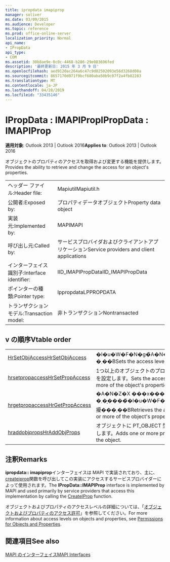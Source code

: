 ```yaml
---
title: ipropdata imapiprop
manager: soliver
ms.date: 03/09/2015
ms.audience: Developer
ms.topic: reference
ms.prod: office-online-server
localization_priority: Normal
api_name:
- IPropData
api_type:
- COM
ms.assetid: 30b8ae9e-0c0c-4468-b286-29e083696fed
description: '最終更新日: 2015 年 3 月 9 日'
ms.openlocfilehash: aed9120ac264a6c47c9d02502093e56d3268d08a
ms.sourcegitcommit: 8657170d071f9bcf680aba50b9c07f2a4fb82283
ms.translationtype: MT
ms.contentlocale: ja-JP
ms.lasthandoff: 04/28/2019
ms.locfileid: "33435146"
---
```

# <a name="ipropdata--imapiprop"></a><span data-ttu-id="dbc18-103">IPropData : IMAPIProp</span><span class="sxs-lookup"><span data-stu-id="dbc18-103">IPropData : IMAPIProp</span></span>

  
  
<span data-ttu-id="dbc18-104">**適用対象**: Outlook 2013 | Outlook 2016</span><span class="sxs-lookup"><span data-stu-id="dbc18-104">**Applies to**: Outlook 2013 | Outlook 2016</span></span> 
  
<span data-ttu-id="dbc18-105">オブジェクトのプロパティのアクセスを取得および変更する機能を提供します。</span><span class="sxs-lookup"><span data-stu-id="dbc18-105">Provides the ability to retrieve and change the access for an object's properties.</span></span> 
  
|||
|:-----|:-----|
|<span data-ttu-id="dbc18-106">ヘッダー ファイル:</span><span class="sxs-lookup"><span data-stu-id="dbc18-106">Header file:</span></span>  <br/> |<span data-ttu-id="dbc18-107">Mapiutil</span><span class="sxs-lookup"><span data-stu-id="dbc18-107">Mapiutil.h</span></span>  <br/> |
|<span data-ttu-id="dbc18-108">公開者:</span><span class="sxs-lookup"><span data-stu-id="dbc18-108">Exposed by:</span></span>  <br/> |<span data-ttu-id="dbc18-109">プロパティデータオブジェクト</span><span class="sxs-lookup"><span data-stu-id="dbc18-109">Property data object</span></span>  <br/> |
|<span data-ttu-id="dbc18-110">実装元:</span><span class="sxs-lookup"><span data-stu-id="dbc18-110">Implemented by:</span></span>  <br/> |<span data-ttu-id="dbc18-111">MAPI</span><span class="sxs-lookup"><span data-stu-id="dbc18-111">MAPI</span></span>  <br/> |
|<span data-ttu-id="dbc18-112">呼び出し元:</span><span class="sxs-lookup"><span data-stu-id="dbc18-112">Called by:</span></span>  <br/> |<span data-ttu-id="dbc18-113">サービスプロバイダおよびクライアントアプリケーション</span><span class="sxs-lookup"><span data-stu-id="dbc18-113">Service providers and client applications</span></span>  <br/> |
|<span data-ttu-id="dbc18-114">インターフェイス識別子:</span><span class="sxs-lookup"><span data-stu-id="dbc18-114">Interface identifier:</span></span>  <br/> |<span data-ttu-id="dbc18-115">IID_IMAPIPropData</span><span class="sxs-lookup"><span data-stu-id="dbc18-115">IID_IMAPIPropData</span></span>  <br/> |
|<span data-ttu-id="dbc18-116">ポインターの種類:</span><span class="sxs-lookup"><span data-stu-id="dbc18-116">Pointer type:</span></span>  <br/> |<span data-ttu-id="dbc18-117">lppropdata</span><span class="sxs-lookup"><span data-stu-id="dbc18-117">LPPROPDATA</span></span>  <br/> |
|<span data-ttu-id="dbc18-118">トランザクションモデル:</span><span class="sxs-lookup"><span data-stu-id="dbc18-118">Transaction model:</span></span>  <br/> |<span data-ttu-id="dbc18-119">非トランザクション</span><span class="sxs-lookup"><span data-stu-id="dbc18-119">Nontransacted</span></span>  <br/> |
   
## <a name="vtable-order"></a><span data-ttu-id="dbc18-120">v の順序</span><span class="sxs-lookup"><span data-stu-id="dbc18-120">Vtable order</span></span>

|||
|:-----|:-----|
|[<span data-ttu-id="dbc18-121">HrSetObjAccess</span><span class="sxs-lookup"><span data-stu-id="dbc18-121">HrSetObjAccess</span></span>](ipropdata-hrsetobjaccess.md) <br/> |<span data-ttu-id="dbc18-122">�I�u�W�F�N�g�̃A�N�Z�X ���x����ݒ肵�܂��B</span><span class="sxs-lookup"><span data-stu-id="dbc18-122">Sets the access level for the object.</span></span>  <br/> |
|[<span data-ttu-id="dbc18-123">hrsetpropaccess</span><span class="sxs-lookup"><span data-stu-id="dbc18-123">HrSetPropAccess</span></span>](ipropdata-hrsetpropaccess.md) <br/> |<span data-ttu-id="dbc18-124">1つ以上のオブジェクトのプロパティのアクセスレベルと状態を設定します。</span><span class="sxs-lookup"><span data-stu-id="dbc18-124">Sets the access level and status for one or more of the object's properties.</span></span>  <br/> |
|[<span data-ttu-id="dbc18-125">hrgetpropaccess</span><span class="sxs-lookup"><span data-stu-id="dbc18-125">HrGetPropAccess</span></span>](ipropdata-hrgetpropaccess.md) <br/> |<span data-ttu-id="dbc18-126">�A�N�Z�X ���x���� 1 �܂��͕����̃I�u�W�F�N�g�̃v���p�e�B�̏�Ԃ�擾���܂��B</span><span class="sxs-lookup"><span data-stu-id="dbc18-126">Retrieves the access level and status for one or more of the object's properties.</span></span>  <br/> |
|[<span data-ttu-id="dbc18-127">hraddobjprops</span><span class="sxs-lookup"><span data-stu-id="dbc18-127">HrAddObjProps</span></span>](ipropdata-hraddobjprops.md) <br/> |<span data-ttu-id="dbc18-128">オブジェクトに PT_OBJECT 型の1つ以上のプロパティを追加します。</span><span class="sxs-lookup"><span data-stu-id="dbc18-128">Adds one or more properties of type PT_OBJECT to the object.</span></span>  <br/> |
   
## <a name="remarks"></a><span data-ttu-id="dbc18-129">注釈</span><span class="sxs-lookup"><span data-stu-id="dbc18-129">Remarks</span></span>

<span data-ttu-id="dbc18-130">**ipropdata:: imapiprop**インターフェイスは MAPI で実装されており、主に、 [createiprop](createiprop.md)関数を呼び出してこの実装にアクセスするサービスプロバイダーによって使用されます。</span><span class="sxs-lookup"><span data-stu-id="dbc18-130">The **IPropData::IMAPIProp** interface is implemented by MAPI and used primarily by service providers that access this implementation by calling the [CreateIProp](createiprop.md) function.</span></span> 
  
<span data-ttu-id="dbc18-131">オブジェクトおよびプロパティのアクセスレベルの詳細については、「[オブジェクトおよびプロパティのアクセス許可](permissions-for-mapi-objects-and-properties.md)」を参照してください。</span><span class="sxs-lookup"><span data-stu-id="dbc18-131">For more information about access levels on objects and properties, see [Permissions for Objects and Properties](permissions-for-mapi-objects-and-properties.md).</span></span>
  
## <a name="see-also"></a><span data-ttu-id="dbc18-132">関連項目</span><span class="sxs-lookup"><span data-stu-id="dbc18-132">See also</span></span>



[<span data-ttu-id="dbc18-133">MAPI のインターフェイス</span><span class="sxs-lookup"><span data-stu-id="dbc18-133">MAPI Interfaces</span></span>](mapi-interfaces.md)

